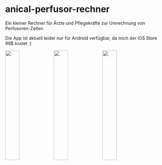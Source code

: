 # anical-perfusor-rechner
 
Ein kleiner Rechner für Ärzte und Pflegekräfte zur Umrechnung von Perfusoren-Zeiten

Die App ist aktuell leider nur für Android verfügbar, da mich der iOS Store 99$ kostet :)


<p float="left">
<img src="https://user-images.githubusercontent.com/16035948/182111892-a6f41a17-25d4-43a6-99b3-f97fa1323a8c.png"  width=30% height=30%>
<img src="https://user-images.githubusercontent.com/16035948/182111898-bb2c623d-cb69-4de9-8f60-635283ab7d96.png"  width=30% height=30%>
<img src="https://user-images.githubusercontent.com/16035948/182111900-3837a032-f6e9-4d4f-903c-744fbd888b02.png"  width=30% height=30%>
</p>
